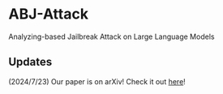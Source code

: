 # ABJ-Attack
Analyzing-based Jailbreak Attack on Large Language Models


## Updates

  (2024/7/23) Our paper is on arXiv! Check it out [here](https://arxiv.org/abs/2407.16205)!

